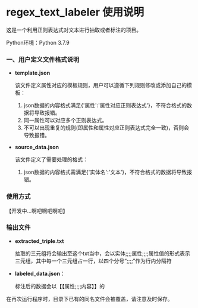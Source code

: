 # regex_text_labeler 使用说明

这是一个利用正则表达式对文本进行抽取或者标注的项目。

Python环境：Python 3.7.9

### 一、用户定义文件格式说明

+ **template.json**

  该文件定义属性对应的模板规则，用户可以遵循下列规则修改或添加自己的模板：
  
  1. json数据的内容格式满足{'属性':'属性对应正则表达式'}，不符合格式的数据将导致报错。
  2. 同一属性可以对应多个正则表达式。
  3. 不可以出现重复的规则(即属性和属性对应正则表达式完全一致)，否则会导致报错。


+ **source_data.json**

  该文件定义了需要处理的格式：
  
  1. json数据的内容格式需满足{'实体名':'文本'}，不符合格式的数据将导致报错。

### 使用方式

【开发中...啊吧啊吧啊吧】



### 输出文件

+ **extracted_triple.txt**

  抽取的三元组将会输出至这个txt当中，会以实体;;;;属性;;;;属性值的形式表示三元组，其中每一个三元组占一行，以四个分号“;;;;”作为行内分隔符

+ **labeled_data.json**：

  标注后的数据会以【【属性;;;;内容】】的

在再次运行程序时，目录下已有的同名文件会被覆盖，请注意及时保存。



